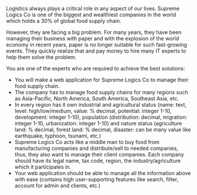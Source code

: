 Logistics always plays a critical role in any aspect of our lives.
Supreme Logics Co is one of the biggest and wealthiest companies in the world which holds a 30% of global food supply
chain.

However, they are facing a big problem.
For many years, they have been managing their business with paper and with the explosion of the world economy in recent
years, paper is no longer suitable for such fast-growing events.
They quickly realize that and pay money to hire many IT experts to help them solve the problem.

You are one of the experts who are required to achieve the best solutions:

- You will make a web application for Supreme Logics Co to manage their food supply chain.
- The company has to manage food supply chains for many regions such as Asia-Pacific, North America, South America,
  Southeast Asia, etc.
- In every region has it own industrial and agricultural status (name: text, level: high/low/medium, value: % decimal,
  potential: integer 1-10, development: integer 1-10), population (distribution: decimal, migration: integer 1-10,
  urbanization: integer 1-10) and nature status (agriculture land: % decimal, forest land: % decimal, disaster: can be
  many value like earthquake, typhoon, tsunami, etc.)
- Supreme Logics Co acts like a middle man to buy food from manufacturing companies and distribute/sell to needed
  companies, thus, they also want to manage their client companies. Each company should have its legal name, tax code,
  region, the industry/agriculture which it participates in.
- Your web application should be able to manage all the information above with ease (contains high user-supporting
  features like search, filter, account for admin and clients, etc.)
